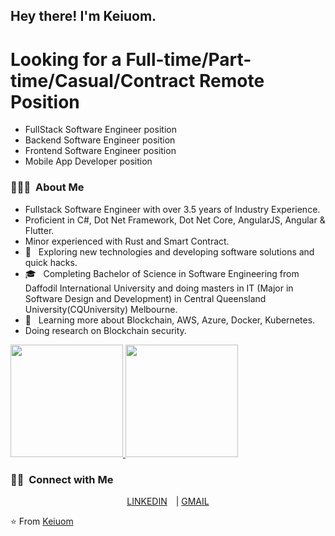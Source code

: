 <h2> Hey there! I'm Keiuom.</h2>
<h1> Looking for a Full-time/Part-time/Casual/Contract Remote Position</h1>

 - FullStack Software Engineer position </br>
 - Backend Software Engineer position </br>
 - Frontend Software Engineer position </br>
 - Mobile App Developer position </br>

<h3> 👨🏻‍💻 &nbsp;About Me </h3>

- Fullstack Software Engineer with over 3.5 years of Industry Experience.
- Proficient in C#, Dot Net Framework, Dot Net Core, AngularJS, Angular & Flutter.
- Minor experienced with Rust and Smart Contract.
- 🤔 &nbsp; Exploring new technologies and developing software solutions and quick hacks.
- 🎓 &nbsp; Completing Bachelor of Science in Software Engineering from Daffodil International University and doing masters in IT (Major in Software Design and Development) in Central Queensland University(CQUniversity) Melbourne.
- 🌱 &nbsp; Learning more about Blockchain, AWS, Azure, Docker, Kubernetes.
- Doing research on Blockchain security.

<a href="https://github.com/Farhankaioum">
  <img height="180em" src="https://github-readme-stats.vercel.app/api?username=Farhankaioum&theme=buefy&show_icons=true" />
  <img height="180em" src="https://github-readme-stats.vercel.app/api/top-langs/?username=Farhankaioum&theme=buefy&layout=compact" />
</a>

<br/>

<h3> 🤝🏻 &nbsp;Connect with Me </h3>

<p align="center">
<a href="https://www.linkedin.com/in/md-keiuom-miah/" style="margin-right:10px;">LINKEDIN</a> | 
<a href="mailto:keiuom.swe@gmail.com"> GMAIL </a>
</p>

⭐️ From [Keiuom](https://github.com/Farhankaioum)
